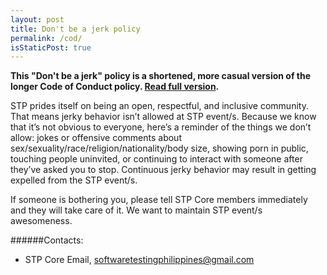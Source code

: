 ```yaml
---
layout: post
title: Don't be a jerk policy
permalink: /cod/
isStaticPost: true
---
```


__This "Don't be a jerk" policy is a shortened, more casual version of the longer Code of Conduct policy. [Read full version](http://meta.wikimedia.org/wiki/Don%27t_be_a_dick).__


STP prides itself on being an open, respectful, and inclusive community. That means jerky behavior isn’t allowed at STP event/s. Because we know that it’s not obvious to everyone, here’s a reminder of the things we don’t allow: jokes or offensive comments about sex/sexuality/race/religion/nationality/body size, showing porn in public, touching people uninvited, or continuing to interact with someone after they’ve asked you to stop. Continuous jerky behavior may result in getting expelled from the STP event/s.

If someone is bothering you, please tell STP Core members immediately and they will take care of it. We want to maintain STP event/s awesomeness.


######Contacts:

- STP Core Email, [softwaretestingphilippines@gmail.com](mailto:softwaretestingphilippines@gmail.com)

<img class="img-responsive feature-image" src="{{ site.baseurl }}/img/posts/cod.jpg" style="display:none">